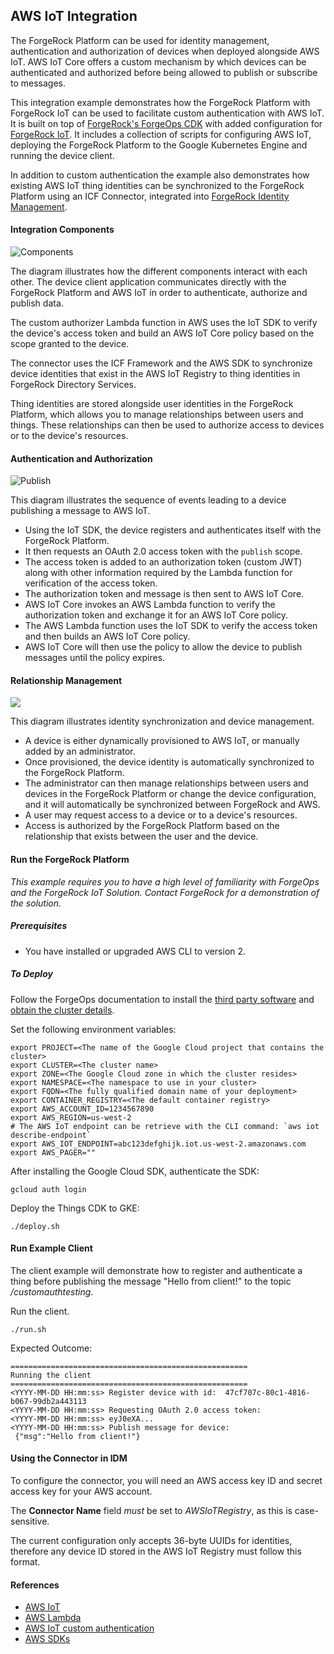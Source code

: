 ## AWS IoT Integration

The ForgeRock Platform can be used for identity management, authentication and authorization of devices
when deployed alongside AWS IoT. AWS IoT Core offers a custom mechanism by which devices can be authenticated
and authorized before being allowed to publish or subscribe to messages.
 
This integration example demonstrates how the ForgeRock Platform with ForgeRock IoT can be used to facilitate custom
authentication with AWS IoT. It is built on top of
[ForgeRock's ForgeOps CDK](https://backstage.forgerock.com/docs/forgeops/7.2/index-forgeops.html) with added
configuration for [ForgeRock IoT](https://backstage.forgerock.com/docs/iot/7.2). It includes a collection of
scripts for configuring AWS IoT, deploying the ForgeRock Platform to the Google Kubernetes Engine and running the
device client.

In addition to custom authentication the example also demonstrates how existing AWS IoT thing identities can be
synchronized to the ForgeRock Platform using an ICF Connector, integrated into
[ForgeRock Identity Management](https://backstage.forgerock.com/docs/idm/7.2).

#### Integration Components
![Components](docs/aws-iot-integration.png)

The diagram illustrates how the different components interact with each other. The device client application
communicates directly with the ForgeRock Platform and AWS IoT in order to authenticate, authorize and publish data.

The custom authorizer Lambda function in AWS uses the IoT SDK to verify the device's access token and build an AWS
IoT Core policy based on the scope granted to the device.

The connector uses the ICF Framework and the AWS SDK to synchronize device identities that exist in the AWS IoT Registry
to thing identities in ForgeRock Directory Services.

Thing identities are stored alongside user identities in the ForgeRock Platform, which allows you to manage
relationships between users and things. These relationships can then be used to authorize access to devices or to the
device's resources.

#### Authentication and Authorization
![Publish](docs/device-publish.png)

This diagram illustrates the sequence of events leading to a device publishing a message to AWS IoT.
 - Using the IoT SDK, the device registers and authenticates itself with the ForgeRock Platform.
 - It then requests an OAuth 2.0 access token with the `publish` scope.
 - The access token is added to an authorization token (custom JWT) along with other information required by the
  Lambda function for verification of the access token.
 - The authorization token and message is then sent to AWS IoT Core.
 - AWS IoT Core invokes an AWS Lambda function to verify the authorization token and exchange it for an AWS IoT Core policy.
 - The AWS Lambda function uses the IoT SDK to verify the access token and then builds an AWS IoT Core policy.
 - AWS IoT Core will then use the policy to allow the device to publish messages until the policy expires.
 
#### Relationship Management
![](docs/device-management.png)

This diagram illustrates identity synchronization and device management.
 - A device is either dynamically provisioned to AWS IoT, or manually added by an administrator.
 - Once provisioned, the device identity is automatically synchronized to the ForgeRock Platform.
 - The administrator can then manage relationships between users and devices in the ForgeRock Platform or change the
  device configuration, and it will automatically be synchronized between ForgeRock and AWS.
 - A user may request access to a device or to a device's resources.
 - Access is authorized by the ForgeRock Platform based on the relationship that exists between the user and the device.

#### Run the ForgeRock Platform
*This example requires you to have a high level of familiarity with ForgeOps and the ForgeRock IoT Solution. Contact
ForgeRock for a demonstration of the solution.*

##### Prerequisites
* You have installed or upgraded AWS CLI to version 2.

##### To Deploy
Follow the ForgeOps documentation to install the
[third party software](https://backstage.forgerock.com/docs/forgeops/7.2/cdk/cloud/setup/gke/sw.html) and
[obtain the cluster details](https://backstage.forgerock.com/docs/forgeops/7.2/cdk/cloud/setup/gke/clusterinfo.html).

Set the following environment variables:
```
export PROJECT=<The name of the Google Cloud project that contains the cluster>
export CLUSTER=<The cluster name>
export ZONE=<The Google Cloud zone in which the cluster resides>
export NAMESPACE=<The namespace to use in your cluster>
export FQDN=<The fully qualified domain name of your deployment>
export CONTAINER_REGISTRY=<The default container registry>
export AWS_ACCOUNT_ID=1234567890
export AWS_REGION=us-west-2
# The AWS IoT endpoint can be retrieve with the CLI command: `aws iot describe-endpoint`
export AWS_IOT_ENDPOINT=abc123defghijk.iot.us-west-2.amazonaws.com
export AWS_PAGER=""
```

After installing the Google Cloud SDK, authenticate the SDK:
```
gcloud auth login
```

Deploy the Things CDK to GKE:
```
./deploy.sh
```

#### Run Example Client
The client example will demonstrate how to register and authenticate a thing before publishing the message "Hello from client!" to the topic */customauthtesting*.

Run the client.
```
./run.sh
```

Expected Outcome:
```
=====================================================
Running the client
=====================================================
<YYYY-MM-DD HH:mm:ss> Register device with id:  47cf707c-80c1-4816-b067-99db2a443113
<YYYY-MM-DD HH:mm:ss> Requesting OAuth 2.0 access token:
<YYYY-MM-DD HH:mm:ss> eyJ0eXA...
<YYYY-MM-DD HH:mm:ss> Publish message for device:
 {"msg":"Hello from client!"}
```

#### Using the Connector in IDM
To configure the connector, you will need an AWS access key ID and secret access key for your AWS account.

The **Connector Name** field *must* be set to *AWSIoTRegistry*, as this is case-sensitive.

The current configuration only accepts 36-byte UUIDs for identities, therefore any device ID stored in
the AWS IoT Registry must follow this format.

#### References
- [AWS IoT](https://docs.aws.amazon.com/iot/latest/developerguide/what-is-aws-iot.html)
- [AWS Lambda](https://docs.aws.amazon.com/lambda/latest/dg/getting-started.html)
- [AWS IoT custom authentication](https://docs.aws.amazon.com/iot/latest/developerguide/iot-custom-authentication.html)
- [AWS SDKs](https://docs.aws.amazon.com/iot/latest/developerguide/iot-connect-service.html#iot-service-sdks)
